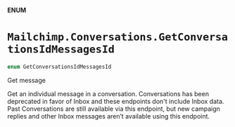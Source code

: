 **ENUM**

# `Mailchimp.Conversations.GetConversationsIdMessagesId`

```swift
enum GetConversationsIdMessagesId
```

Get message

Get an individual message in a conversation. Conversations has been deprecated in favor of Inbox and these endpoints don't include Inbox data. Past Conversations are still available via this endpoint, but new campaign replies and other Inbox messages aren’t available using this endpoint.
